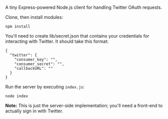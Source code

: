 A tiny Express-powered Node.js client for handling Twitter OAuth requests.

Clone, then install modules:

```
npm install
```

You'll need to create lib/secret.json that contains your credentials for interacting with Twitter. It should take this format:

```
{
  "twitter": {
    "consumer_key": "",
    "consumer_secret": "",
    "callbackURL": ""
  }
}
```

Run the server by executing `index.js`:

```
node index
```

<b>Note:</b> This is just the server-side implementation; you'll need a front-end to actually sign in with Twitter.
